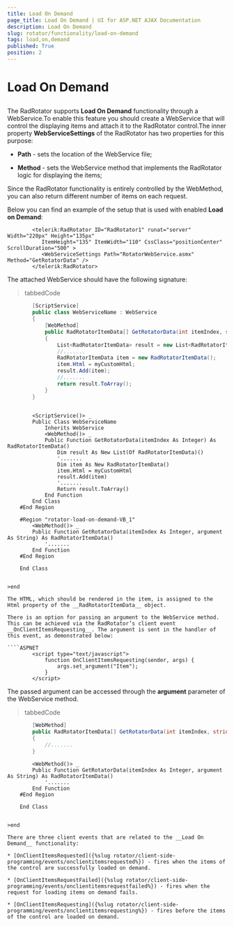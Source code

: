 ```yaml
---
title: Load On Demand
page_title: Load On Demand | UI for ASP.NET AJAX Documentation
description: Load On Demand
slug: rotator/functionality/load-on-demand
tags: load,on,demand
published: True
position: 2
---
```


# Load On Demand



## 

The RadRotator supports __Load On Demand__ functionality through a WebService.To enable this feature you should create a WebService that will control the displaying items and attach it to the RadRotator control.The inner property __WebServiceSettings__ of the RadRotator has two properties for this purpose:

* __Path__ - sets the location of the WebService file;

* __Method__ - sets the WebService method that implements the RadRotator logic for displaying the items;

Since the RadRotator functionality is entirely controlled by the WebMethod, you can also return different number of items on each request.

Below you can find an example of the setup that is used with enabled __Load on Demand__:

````ASPNET
	    <telerik:RadRotator ID="RadRotator1" runat="server" Width="220px" Height="135px"
	       ItemHeight="135" ItemWidth="110" CssClass="positionCenter" ScrollDuration="500" >
	       <WebServiceSettings Path="RotatorWebService.asmx" Method="GetRotatorData" />
	    </telerik:RadRotator>
````



The attached WebService should have the following signature:

>tabbedCode

````C#
		[ScriptService]
		public class WebServiceName : WebService
		{
			[WebMethod]
			public RadRotatorItemData[] GetRotatorData(int itemIndex, string argument)
			{
				List<RadRotatorItemData> result = new List<RadRotatorItemData>();
				//.......
				RadRotatorItemData item = new RadRotatorItemData();
				item.Html = myCustomHtml;
				result.Add(item);
				//.......
				return result.ToArray();
			}
		}
	
````
````VB
		<ScriptService()> _
		Public Class WebServiceName
			Inherits WebService
			<WebMethod()> _
			Public Function GetRotatorData(itemIndex As Integer) As RadRotatorItemData()
				Dim result As New List(Of RadRotatorItemData)()
				'.......
				Dim item As New RadRotatorItemData()
				item.Html = myCustomHtml
				result.Add(item)
				'.......
				Return result.ToArray()
			End Function
		End Class
	#End Region
	
	#Region "rotator-load-on-demand-VB_1"
		<WebMethod()> _
		Public Function GetRotatorData(itemIndex As Integer, argument As String) As RadRotatorItemData()
			'.......
		End Function
	#End Region
	
	End Class


>end

The HTML, which should be rendered in the item, is assigned to the Html property of the __RadRotatorItemData__ object.

There is an option for passing an argument to the WebService method. This can be achieved via the RadRotator’s client event __OnClientItemsRequesting__. The argument is sent in the handler of this event, as demonstrated below:

````ASPNET
		<script type="text/javascript">
			function OnClientItemsRequesting(sender, args) {
				args.set_argument("Item");
			}
		</script>
````



The passed argument can be accessed through the __argument__ parameter of the WebService method.

>tabbedCode

````C#
		[WebMethod]
		public RadRotatorItemData[] GetRotatorData(int itemIndex, string argument)
		{
			//.......
		}
````
````VB
		<WebMethod()> _
		Public Function GetRotatorData(itemIndex As Integer, argument As String) As RadRotatorItemData()
			'.......
		End Function
	#End Region
	
	End Class


>end

There are three client events that are related to the __Load On Demand__ functionality:

* [OnClientItemsRequested]({%slug rotator/client-side-programming/events/onclientitemsrequested%}) - fires when the items of the control are successfully loaded on demand.

* [OnClientItemsRequestFailed]({%slug rotator/client-side-programming/events/onclientitemsrequestfailed%}) - fires when the request for loading items on demand fails.

* [OnClientItemsRequesting]({%slug rotator/client-side-programming/events/onclientitemsrequesting%}) - fires before the items of the control are loaded on demand.
